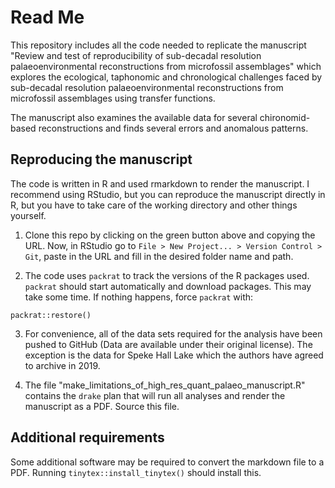 # Read Me

This repository includes all the code needed to replicate the manuscript "Review and test of reproducibility of sub-decadal resolution palaeoenvironmental reconstructions from microfossil assemblages" which explores the ecological, taphonomic and chronological challenges faced by sub-decadal resolution palaeoenvironmental reconstructions from microfossil assemblages using transfer functions. 

The manuscript also examines the available data for several chironomid-based reconstructions and finds several errors and anomalous patterns.

## Reproducing the manuscript

The code is written in R and used rmarkdown to render the manuscript. I recommend using RStudio, but you can reproduce the manuscript directly in R, but you have to take care of the working directory and other things yourself. 

1) Clone this repo by clicking on the green button above and copying the URL. Now, in RStudio go to `File > New Project... > Version Control > Git`, paste in the URL and fill in the desired folder name and path.

2) The code uses `packrat` to track the versions of the R packages used. `packrat` should start automatically and download packages. This may take some time. If nothing happens, force `packrat` with:

```
packrat::restore()
```
3) For convenience, all of the data sets required for the analysis have been pushed to GitHub (Data are available under their original license). The exception is the data for Speke Hall Lake which the authors have agreed to archive in 2019.

4) The file "make_limitations_of_high_res_quant_palaeo_manuscript.R" contains the `drake` plan that will run all analyses and render the manuscript as a PDF. Source this file.

## Additional requirements

Some additional software may be required to convert the markdown file to a PDF. Running `tinytex::install_tinytex()` should install this. 
